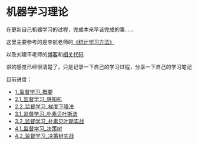 # 机器学习理论

在更新自己机器学习的过程，完成本来早该完成的事......

这里主要参考的是李航老师的[《统计学习方法》](https://share.weiyun.com/vnhEYZVD)

以及刘建平老师的[博客](https://www.cnblogs.com/pinard/category/894692.html?page=4)和[相关代码](https://github.com/ljpzzz/machinelearning)

讲的感觉已经很清楚了，只是记录一下自己的学习过程，分享一下自己的学习笔记


目前进度：
* [1_监督学习_概要](http://morty1122.vawav.cn/index.php/archives/31)
* [2.1_监督学习_感知机](http://morty1122.vawav.cn/index.php/archives/34)
* [2.2_监督学习_梯度下降法](http://morty1122.vawav.cn/index.php/archives/37)
* [3.1_监督学习_朴素贝叶斯法](http://morty1122.vawav.cn/index.php/archives/78)
* [3.2_监督学习_朴素贝叶斯实战](http://morty1122.vawav.cn/index.php/archives/80)
* [4.1_监督学习_决策树](http://morty1122.vawav.cn/index.php/archives/85)
* [4.2_监督学习_决策树实战](http://morty1122.vawav.cn/index.php/archives/87)
